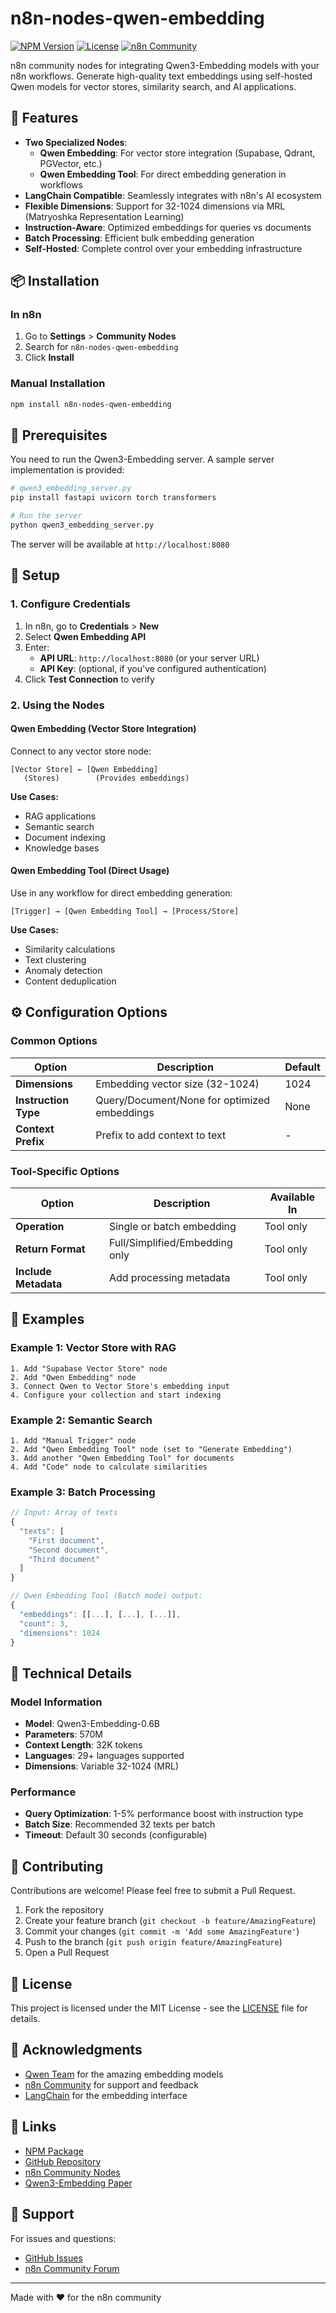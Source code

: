 # n8n-nodes-qwen-embedding

[![NPM Version](https://img.shields.io/npm/v/n8n-nodes-qwen-embedding)](https://www.npmjs.com/package/n8n-nodes-qwen-embedding)
[![License](https://img.shields.io/npm/l/n8n-nodes-qwen-embedding)](https://github.com/theseedship/deposium_n8n_embeddings_integration/blob/master/LICENSE)
[![n8n Community](https://img.shields.io/badge/n8n-community_node-orange)](https://n8n.io/integrations)

n8n community nodes for integrating Qwen3-Embedding models with your n8n workflows. Generate high-quality text embeddings using self-hosted Qwen models for vector stores, similarity search, and AI applications.

## 🌟 Features

- **Two Specialized Nodes**:
  - **Qwen Embedding**: For vector store integration (Supabase, Qdrant, PGVector, etc.)
  - **Qwen Embedding Tool**: For direct embedding generation in workflows
- **LangChain Compatible**: Seamlessly integrates with n8n's AI ecosystem
- **Flexible Dimensions**: Support for 32-1024 dimensions via MRL (Matryoshka Representation Learning)
- **Instruction-Aware**: Optimized embeddings for queries vs documents
- **Batch Processing**: Efficient bulk embedding generation
- **Self-Hosted**: Complete control over your embedding infrastructure

## 📦 Installation

### In n8n

1. Go to **Settings** > **Community Nodes**
2. Search for `n8n-nodes-qwen-embedding`
3. Click **Install**

### Manual Installation

```bash
npm install n8n-nodes-qwen-embedding
```

## 🚀 Prerequisites

You need to run the Qwen3-Embedding server. A sample server implementation is provided:

```python
# qwen3_embedding_server.py
pip install fastapi uvicorn torch transformers

# Run the server
python qwen3_embedding_server.py
```

The server will be available at `http://localhost:8080`

## 🔧 Setup

### 1. Configure Credentials

1. In n8n, go to **Credentials** > **New**
2. Select **Qwen Embedding API**
3. Enter:
   - **API URL**: `http://localhost:8080` (or your server URL)
   - **API Key**: (optional, if you've configured authentication)
4. Click **Test Connection** to verify

### 2. Using the Nodes

#### Qwen Embedding (Vector Store Integration)

Connect to any vector store node:

```
[Vector Store] ← [Qwen Embedding]
   (Stores)        (Provides embeddings)
```

**Use Cases:**
- RAG applications
- Semantic search
- Document indexing
- Knowledge bases

#### Qwen Embedding Tool (Direct Usage)

Use in any workflow for direct embedding generation:

```
[Trigger] → [Qwen Embedding Tool] → [Process/Store]
```

**Use Cases:**
- Similarity calculations
- Text clustering
- Anomaly detection
- Content deduplication

## ⚙️ Configuration Options

### Common Options

| Option | Description | Default |
|--------|-------------|---------|
| **Dimensions** | Embedding vector size (32-1024) | 1024 |
| **Instruction Type** | Query/Document/None for optimized embeddings | None |
| **Context Prefix** | Prefix to add context to text | - |

### Tool-Specific Options

| Option | Description | Available In |
|--------|-------------|--------------|
| **Operation** | Single or batch embedding | Tool only |
| **Return Format** | Full/Simplified/Embedding only | Tool only |
| **Include Metadata** | Add processing metadata | Tool only |

## 📝 Examples

### Example 1: Vector Store with RAG

```
1. Add "Supabase Vector Store" node
2. Add "Qwen Embedding" node
3. Connect Qwen to Vector Store's embedding input
4. Configure your collection and start indexing
```

### Example 2: Semantic Search

```
1. Add "Manual Trigger" node
2. Add "Qwen Embedding Tool" node (set to "Generate Embedding")
3. Add another "Qwen Embedding Tool" for documents
4. Add "Code" node to calculate similarities
```

### Example 3: Batch Processing

```javascript
// Input: Array of texts
{
  "texts": [
    "First document",
    "Second document",
    "Third document"
  ]
}

// Qwen Embedding Tool (Batch mode) output:
{
  "embeddings": [[...], [...], [...]],
  "count": 3,
  "dimensions": 1024
}
```

## 🔬 Technical Details

### Model Information

- **Model**: Qwen3-Embedding-0.6B
- **Parameters**: 570M
- **Context Length**: 32K tokens
- **Languages**: 29+ languages supported
- **Dimensions**: Variable 32-1024 (MRL)

### Performance

- **Query Optimization**: 1-5% performance boost with instruction type
- **Batch Size**: Recommended 32 texts per batch
- **Timeout**: Default 30 seconds (configurable)

## 🤝 Contributing

Contributions are welcome! Please feel free to submit a Pull Request.

1. Fork the repository
2. Create your feature branch (`git checkout -b feature/AmazingFeature`)
3. Commit your changes (`git commit -m 'Add some AmazingFeature'`)
4. Push to the branch (`git push origin feature/AmazingFeature`)
5. Open a Pull Request

## 📄 License

This project is licensed under the MIT License - see the [LICENSE](LICENSE) file for details.

## 🙏 Acknowledgments

- [Qwen Team](https://github.com/QwenLM) for the amazing embedding models
- [n8n Community](https://community.n8n.io/) for support and feedback
- [LangChain](https://github.com/langchain-ai/langchainjs) for the embedding interface

## 🔗 Links

- [NPM Package](https://www.npmjs.com/package/n8n-nodes-qwen-embedding)
- [GitHub Repository](https://github.com/theseedship/deposium_n8n_embeddings_integration)
- [n8n Community Nodes](https://n8n.io/integrations)
- [Qwen3-Embedding Paper](https://arxiv.org/abs/2411.00156)

## 📮 Support

For issues and questions:
- [GitHub Issues](https://github.com/theseedship/deposium_n8n_embeddings_integration/issues)
- [n8n Community Forum](https://community.n8n.io/)

---

Made with ❤️ for the n8n community